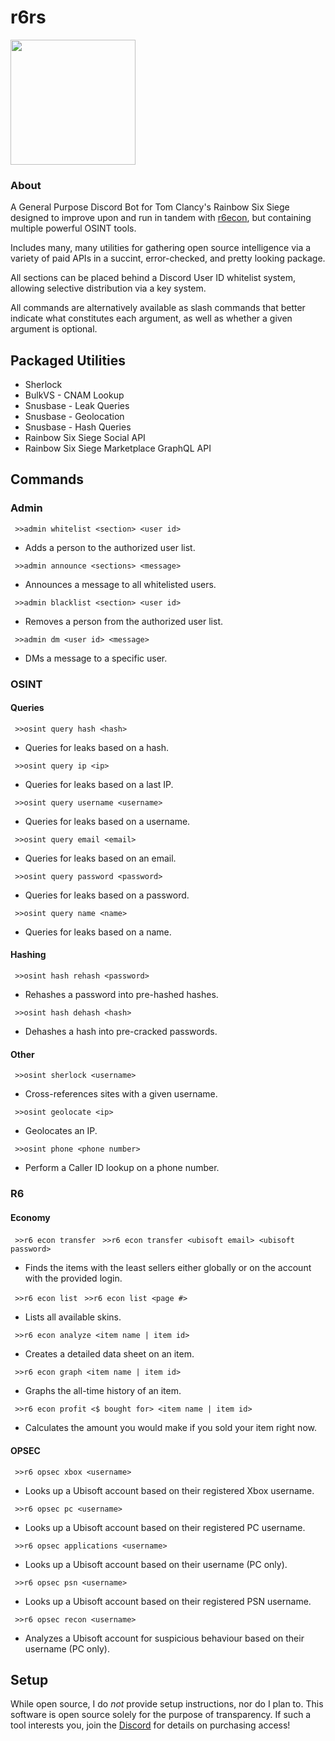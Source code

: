 # r6rs
<img src="https://github.com/hiibolt/hiibolt/assets/91273156/9528b9af-4166-4b51-b3f8-084d75dccc3b" width="200"/>

### About
A General Purpose Discord Bot for Tom Clancy's Rainbow Six Siege designed to improve upon and run in tandem with [r6econ](https://github.com/hiibolt/r6econ), but containing multiple powerful OSINT tools. 

Includes many, many utilities for gathering open source intelligence via a variety of paid APIs in a succint, error-checked, and pretty looking package.

All sections can be placed behind a Discord User ID whitelist system, allowing selective distribution via a key system.

All commands are alternatively available as slash commands that better indicate what constitutes each argument, as well as whether a given argument is optional.

## Packaged Utilities 
- Sherlock
- BulkVS - CNAM Lookup
- Snusbase - Leak Queries
- Snusbase - Geolocation
- Snusbase - Hash Queries
- Rainbow Six Siege Social API
- Rainbow Six Siege Marketplace GraphQL API


## Commands

### Admin

` >>admin whitelist <section> <user id>`
- Adds a person to the authorized user list.

` >>admin announce <sections> <message>`
- Announces a message to all whitelisted users.

` >>admin blacklist <section> <user id>`
- Removes a person from the authorized user list.

` >>admin dm <user id> <message>`
- DMs a message to a specific user.

### OSINT

#### Queries

` >>osint query hash <hash>`
- Queries for leaks based on a hash.

` >>osint query ip <ip>`
- Queries for leaks based on a last IP.

` >>osint query username <username>`
- Queries for leaks based on a username.

` >>osint query email <email>`
- Queries for leaks based on an email.

` >>osint query password <password>`
- Queries for leaks based on a password.

` >>osint query name <name>`
- Queries for leaks based on a name.

#### Hashing

` >>osint hash rehash <password>`
- Rehashes a password into pre-hashed hashes.

` >>osint hash dehash <hash>`
- Dehashes a hash into pre-cracked passwords.

#### Other

` >>osint sherlock <username>`
- Cross-references sites with a given username.

` >>osint geolocate <ip>`
- Geolocates an IP.

` >>osint phone <phone number>`
- Perform a Caller ID lookup on a phone number.

### R6

#### Economy

` >>r6 econ transfer`
` >>r6 econ transfer <ubisoft email> <ubisoft password>`
- Finds the items with the least sellers either globally or on the account with the provided login.

` >>r6 econ list`
` >>r6 econ list <page #>`
- Lists all available skins.

` >>r6 econ analyze <item name | item id>`
- Creates a detailed data sheet on an item.

` >>r6 econ graph <item name | item id>`
- Graphs the all-time history of an item.

` >>r6 econ profit <$ bought for> <item name | item id>`
- Calculates the amount you would make if you sold your item right now.

#### OPSEC

` >>r6 opsec xbox <username>`
- Looks up a Ubisoft account based on their registered Xbox username.

` >>r6 opsec pc <username>`
- Looks up a Ubisoft account based on their registered PC username.

` >>r6 opsec applications <username>`
- Looks up a Ubisoft account based on their username (PC only).

` >>r6 opsec psn <username>`
- Looks up a Ubisoft account based on their registered PSN username.

` >>r6 opsec recon <username>`
- Analyzes a Ubisoft account for suspicious behaviour based on their username (PC only).


## Setup
While open source, I do *not* provide setup instructions, nor do I plan to. This software is open source solely for the purpose of transparency. If such a tool interests you, join the [Discord](https://discord.gg/ENGqjywsbm) for details on purchasing access!